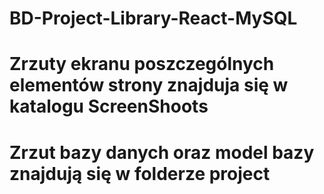 # BD-Project-Library-React-MySQL
# Zrzuty ekranu poszczególnych elementów strony znajduja się w katalogu ScreenShoots
# Zrzut bazy danych oraz model bazy znajdują się w folderze project


